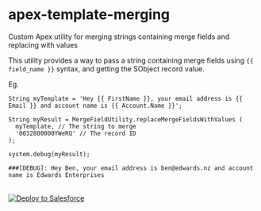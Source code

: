 # apex-template-merging
Custom Apex utility for merging strings containing merge fields and replacing with values

This utility provides a way to pass a string containing merge fields using `{{ field_name }}` syntax, and getting the SObject record value.

Eg.
```
String myTemplate = 'Hey {{ FirstName }}, your email address is {{ Email }} and account name is {{ Account.Name }}';

String myResult = MergeFieldUtility.replaceMergeFieldsWithValues (
  myTemplate, // The string to merge
  '0032800000YWeRQ' // The record ID
);

system.debug(myResult);

###[DEBUG]: Hey Ben, your email address is ben@edwards.nz and account name is Edwards Enterprises
```

<br/>
<a href="https://githubsfdeploy.herokuapp.com?owner=benedwards44&repo=apex-template-merger&ref=master">
  <img alt="Deploy to Salesforce"
       src="https://raw.githubusercontent.com/afawcett/githubsfdeploy/master/deploy.png">
</a>